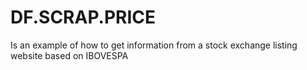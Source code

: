 # DF.SCRAP.PRICE

Is an example of how to get information from a stock exchange listing website based on IBOVESPA